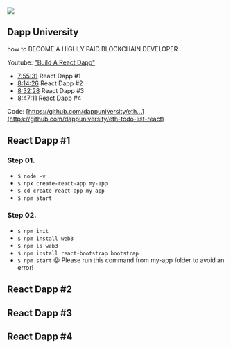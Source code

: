 <img src="https://monosnap.com/image/G6AsMIRdW0EnbtWaxbsHWR7DYdZmW1"/>

Dapp University
---------------
how to BECOME A HIGHLY PAID BLOCKCHAIN DEVELOPER

Youtube: ["Build A React Dapp"](https://www.youtube.com/watch?v=itUrxH-rksc&feature=youtu.be)
* [7:55:31](https://www.youtube.com/watch?v=itUrxH-rksc&t=28531s) React Dapp #1
* [8:14:26](https://www.youtube.com/watch?v=itUrxH-rksc&t=29666s) React Dapp #2
* [8:32:28](https://www.youtube.com/watch?v=itUrxH-rksc&t=30748s) React Dapp #3
* [8:47:11](https://www.youtube.com/watch?v=itUrxH-rksc&t=31631s) React Dapp #4

Code: [https://github.com/dappuniversity/eth...](https://github.com/dappuniversity/eth-todo-list-react)

React Dapp #1
-----

### Step 01. 
- `$ node -v`
- `$ npx create-react-app my-app`
- `$ cd create-react-app my-app`
- `$ npm start`

### Step 02.
- `$ npm init`
- `$ npm install web3` 
- `$ npm ls web3`
- `$ npm install react-bootstrap bootstrap`
- `$ npm start` :rage: Please run this command from my-app folder to avoid an error!

React Dapp #2
-----

React Dapp #3
-----

React Dapp #4
-----

